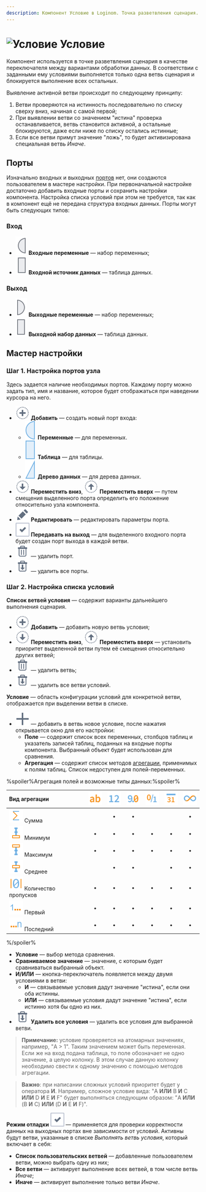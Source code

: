 ```yaml
---
description: Компонент Условие в Loginom. Точка разветвления сценария. Проверка истина ложь. Выбор активной ветки с блокировкой остальных. Если все ветки ложь выполнение ветки иначе. Мастер настройки.
---
```


# ![Условие](./../../images/icons/components/condition_default.svg) Условие

Компонент используется в точке разветвления сценария в качестве переключателя между вариантами обработки данных. В соответствии с заданными ему условиями выполняется только одна ветвь сценария и блокируется выполнение всех остальных.

Выявление активной ветви происходит по следующему принципу:

1. Ветви проверяются на истинность последовательно по списку сверху вниз, начиная с самой первой;
1. При выявлении ветви со значением "истина" проверка останавливается, ветвь становится активной, а остальные блокируются, даже если ниже по списку остались истинные;
1. Если все ветви примут значение "ложь", то будет активизирована специальная ветвь *Иначе*.

## Порты

Изначально входных и выходных [портов](./../../workflow/ports/README.md) нет, они создаются пользователем в мастере настройки. При первоначальной настройке достаточно добавить входные порты и сохранить настройки компонента. Настройка списка условий при этом не требуется, так как в компонент ещё не передана структура входных данных. Порты могут быть следующих типов:

### Вход

* ![Входные переменные](./../../images/icons/app/node/ports/inputs/variable_inactive.svg) **Входные переменные** — набор переменных;
* ![Входной источник данных](./../../images/icons/app/node/ports/inputs/table_inactive.svg) **Входной источник данных** — таблица данных.

### Выход

* ![Выходные переменные](./../../images/icons/app/node/ports/outputs/variable_inactive.svg) **Выходные переменные** — набор переменных;
* ![Выходной набор данных](./../../images/icons/app/node/ports/outputs/table_inactive.svg) **Выходной набор данных** — таблица данных.

## Мастер настройки

### Шаг 1. Настройка портов узла

Здесь задается наличие необходимых портов. Каждому порту можно задать тип, имя и название, которое будет отображаться при наведении курсора на него.

* ![Создать новый порт](./../../images/icons/common/toolbar-controls/plus_default.svg) **Добавить** — создать новый порт входа:
  * ![Для переменных](./../../images/icons/app/node/ports/inputs/variable_hover.svg) **Переменные** — для переменных.
  * ![Для таблицы](./../../images/icons/app/node/ports/inputs/table_hover.svg) **Таблица** — для таблицы.
  * ![Для дерева данных](./../../images/icons/app/node/ports/inputs/tree_hover.svg) **Дерево данных** — для дерева данных.
* ![Смещение порта вниз](./../../images/icons/common/toolbar-controls/movedown_default.svg) **Переместить вниз**, ![Смещение порта вверх](./../../images/icons/common/toolbar-controls/moveup_default.svg) **Переместить вверх** — путем смещения выделенного порта определить его положение относительно узла компонента.
* ![Редактировать параметры порта](./../../images/icons/common/toolbar-controls/edit_default.svg) **Редактировать** — редактировать параметры порта.
* ![Создание выхода](./../../images/icons/ext/checkbox-states/checked_default.svg) **Передавать на выход** — для выделенного входного порта будет создан порт выхода в каждой ветви.
* ![Удалить порт](./../../images/icons/common/toolbar-controls/delete_default.svg) — удалить порт.
* ![Удалить все порты](./../../images/icons/common/toolbar-controls/delete-all_default.svg) — удалить все порты.

### Шаг 2. Настройка списка условий

**Список ветвей условия** — содержит варианты дальнейшего выполнения сценария.

* ![Добавить ветвь](./../../images/icons/common/toolbar-controls/plus_default.svg) **Добавить** — добавить новую ветвь условия;
* ![Переместить ветвь вниз](./../../images/icons/common/toolbar-controls/movedown_default.svg) **Переместить вниз**, ![Переместить ветвь вверх](./../../images/icons/common/toolbar-controls/moveup_default.svg) **Переместить вверх** — установить приоритет выделенной ветви путем её смещения относительно других ветвей;
* ![Удалить ветвь](./../../images/icons/common/toolbar-controls/delete_default.svg) — удалить ветвь;
* ![Удалить все ветви](./../../images/icons/common/toolbar-controls/delete-all_default.svg) — удалить все ветви условий.

**Условие** — область конфигурации условий для конкретной ветви, отображается при выделении ветви в списке.

* ![Добавить новое условие](./../../images/icons/components/filterdata/filterdata-add_18x18.svg) — добавить в ветвь новое условие, после нажатия открывается окно для его настройки:
  * **Поле** — содержит список всех переменных, столбцов таблиц и указатель записей таблиц, поданных на входные порты компонента. Выбранный объект будет использован для сравнения.
  * **Агрегация** — содержит список методов [агрегации](./../func/aggregation-functions.md), применимых к полям таблиц. Список недоступен для полей-переменных.  

%spoiler%Агрегация полей и возможные типы данных:%spoiler%

|Вид агрегации|![](./../../images/icons/common/data-types/string_default.svg)|![](./../../images/icons/common/data-types/integer_default.svg)|![](./../../images/icons/common/data-types/float_default.svg)|![](./../../images/icons/common/data-types/boolean_default.svg)|![](./../../images/icons/common/data-types/datetime_default.svg)|![](./../../images/icons/common/data-types/variant_default.svg)|
|:-|:-:|:-:|:-:|:-:|:-:|:-:|
|![](./../../images/icons/common/aggregations/factor-sum_default.svg) Сумма||**•**|**•**|||**•**|
|![](./../../images/icons/common/aggregations/factor-min_default.svg) Минимум|**•**|**•**|**•**|**•**|**•**|**•**|
|![](./../../images/icons/common/aggregations/factor-max_default.svg) Максимум|**•**|**•**|**•**|**•**|**•**|**•**|
|![](./../../images/icons/common/aggregations/factor-avg_default.svg) Среднее||**•**|**•**||**•**|**•**|
|![](./../../images/icons/common/aggregations/factor-null-count_default.svg) Количество пропусков|**•**|**•**|**•**|**•**|**•**|**•**|
|![](./../../images/icons/common/aggregations/factor-stat-first_default.svg) Первый|**•**|**•**|**•**|**•**|**•**|**•**|
|![](./../../images/icons/common/aggregations/factor-stat-last_default.svg) Последний|&nbsp;&nbsp;**•**&nbsp;&nbsp;|&nbsp;&nbsp;**•**&nbsp;&nbsp;|&nbsp;&nbsp;**•**&nbsp;&nbsp;|&nbsp;&nbsp;**•**&nbsp;&nbsp;|&nbsp;&nbsp;**•**&nbsp;&nbsp;|&nbsp;&nbsp;**•**&nbsp;&nbsp;|

%/spoiler%
  * **Условие** — выбор метода сравнения.
  * **Сравниваемое значение** — значение, с которым будет сравниваться выбранный объект.
* **И/ИЛИ** — кнопка-переключатель появляется между двумя условиями в ветви:
  * **И** — связываемые условия дадут значение "истина", если они оба истинны.
  * **ИЛИ** — связываемые условия дадут значение "истина", если истинно хотя бы одно из них.
* ![**Удалить все условия**](./../../images/icons/common/toolbar-controls/delete-all_default.svg) **Удалить все условия** — удалить все условия для выбранной ветви.

> **Примечание:** условие проверяется на атомарных значениях, например, "A > 1". Таким значением может быть переменная. Если же на вход подана таблица, то поле обозначает не одно значение, а целую колонку. В этом случае данную колонку необходимо свести к одному значению с помощью методов агрегации.

>
>**Важно**: при написании сложных условий приоритет будет у оператора **И**.
Например, сложное условие вида: "A **ИЛИ** B **И** C **ИЛИ** D **И** E **И** F" будет выполняться следующим образом: "A **ИЛИ** (B **И** C) **ИЛИ** (D **И** E **И** F)".

**Режим отладки** ![Режим отладки](./../../images/icons/ext/checkbox-states/checked_default.svg) — применяется для проверки корректности данных на выходных портах вне зависимости от условий. Активны будут ветви, указанные в списке *Выполнять ветвь условия*, который включает в себя:

* **Список пользовательских ветвей** — добавленные пользователем ветви, можно выбрать одну из них;
* **Все ветви** — активирует выполнение всех ветвей, в том числе ветвь *Иначе*;
* **Иначе** — активирует выполнение только ветви *Иначе*.  


  
